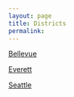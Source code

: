 ```yaml
---
layout: page
title: Districts
permalink:
---
```


[Bellevue](pages/bellevue/)

[Everett](/pages/everett/)

[Seattle](/pages/seattle/)
